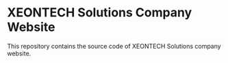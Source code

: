 # XEONTECH Solutions Company Website
This repository contains the source code of XEONTECH Solutions company website.
